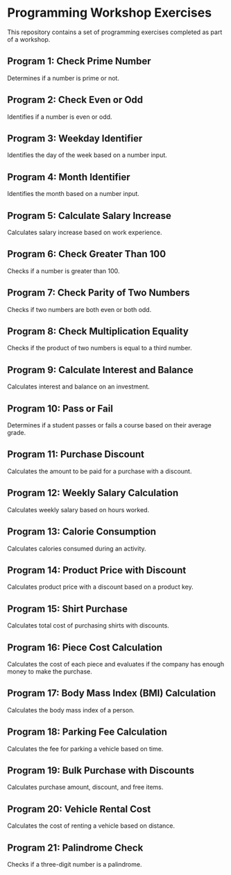 # Programming Workshop Exercises

This repository contains a set of programming exercises completed as part of a workshop.

## Program 1: Check Prime Number

Determines if a number is prime or not.

## Program 2: Check Even or Odd

Identifies if a number is even or odd.

## Program 3: Weekday Identifier

Identifies the day of the week based on a number input.

## Program 4: Month Identifier

Identifies the month based on a number input.

## Program 5: Calculate Salary Increase

Calculates salary increase based on work experience.

## Program 6: Check Greater Than 100

Checks if a number is greater than 100.

## Program 7: Check Parity of Two Numbers

Checks if two numbers are both even or both odd.

## Program 8: Check Multiplication Equality

Checks if the product of two numbers is equal to a third number.

## Program 9: Calculate Interest and Balance

Calculates interest and balance on an investment.

## Program 10: Pass or Fail

Determines if a student passes or fails a course based on their average grade.

## Program 11: Purchase Discount

Calculates the amount to be paid for a purchase with a discount.

## Program 12: Weekly Salary Calculation

Calculates weekly salary based on hours worked.

## Program 13: Calorie Consumption

Calculates calories consumed during an activity.

## Program 14: Product Price with Discount

Calculates product price with a discount based on a product key.

## Program 15: Shirt Purchase

Calculates total cost of purchasing shirts with discounts.

## Program 16: Piece Cost Calculation

Calculates the cost of each piece and evaluates if the company has enough money to make the purchase.

## Program 17: Body Mass Index (BMI) Calculation

Calculates the body mass index of a person.

## Program 18: Parking Fee Calculation

Calculates the fee for parking a vehicle based on time.

## Program 19: Bulk Purchase with Discounts

Calculates purchase amount, discount, and free items.

## Program 20: Vehicle Rental Cost

Calculates the cost of renting a vehicle based on distance.

## Program 21: Palindrome Check

Checks if a three-digit number is a palindrome.
